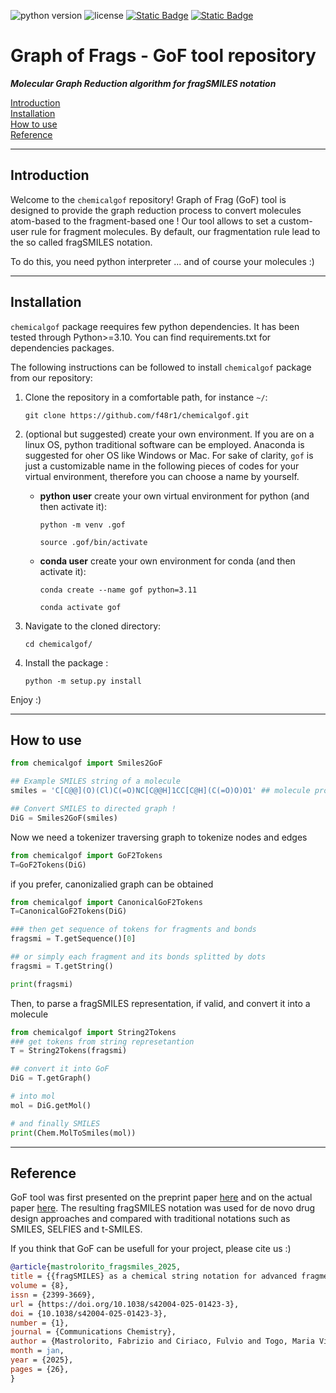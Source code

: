 ![python version](https://img.shields.io/badge/python-3.10_|_3.11-white)
![license](https://img.shields.io/badge/license-MIT-orange)
[![Static Badge](https://img.shields.io/badge/ChemRxiv-10.26434/chemrxiv--2024-tm7n6)](https://doi.org/10.26434/chemrxiv-2024-tm7n6)
[![Static Badge](https://img.shields.io/badge/Data%20Zenodo-_10.5281/12700298-blue)](https://doi.org/10.5281/zenodo.12700298)

# Graph of Frags - GoF tool repository

***Molecular Graph Reduction algorithm for fragSMILES notation***

[Introduction](#introduction)\
[Installation](#installation)\
[How to use](#how-to-use)\
[Reference](#reference)

---

## Introduction

Welcome to the `chemicalgof` repository! Graph of Frag (GoF) tool is designed to provide the graph reduction process to convert molecules atom-based to the fragment-based one !
Our tool allows to set a custom-user rule for fragment molecules. By default, our fragmentation rule lead to the so called fragSMILES notation.

To do this, you need python interpreter ... and of course your molecules :)

---

## Installation

`chemicalgof` package reequires few python dependencies. It has been tested through Python>=3.10. You can find requirements.txt for dependencies packages.

The following instructions can be followed to install `chemicalgof` package from our repository:

1. Clone the repository in a comfortable path, for instance `~/`:

    ```shell
    git clone https://github.com/f48r1/chemicalgof.git
    ```

2. (optional but suggested) create your own environment. If you are on a linux OS, python traditional software can be employed. Anaconda is suggested for oher OS like Windows or Mac. For sake of clarity, `gof` is just a customizable name in the following pieces of codes for your virtual environment, therefore you can choose a name by yourself.
    - **python user** create your own virtual environment for python (and then activate it):

        ```shell
        python -m venv .gof
        ```

        ```shell
        source .gof/bin/activate
        ```

    - **conda user** create your own environment for conda (and then activate it):

        ```shell
        conda create --name gof python=3.11
        ```

        ```shell
        conda activate gof
        ```

3. Navigate to the cloned directory:

    ```shell
    cd chemicalgof/
    ```

4. Install the package :

    ```shell
    python -m setup.py install
    ```

Enjoy :)

---

## How to use

```python
from chemicalgof import Smiles2GoF

## Example SMILES string of a molecule
smiles = 'C[C@@](O)(Cl)C(=O)NC[C@@H]1CC[C@H](C(=O)O)O1' ## molecule provides chirality information

## Convert SMILES to directed graph !
DiG = Smiles2GoF(smiles)
```

Now we need a tokenizer traversing graph to tokenize nodes and edges

```python
from chemicalgof import GoF2Tokens
T=GoF2Tokens(DiG)
```

if you prefer, canonizalied graph can be obtained

```python
from chemicalgof import CanonicalGoF2Tokens
T=CanonicalGoF2Tokens(DiG)
```

```python
### then get sequence of tokens for fragments and bonds
fragsmi = T.getSequence()[0]

## or simply each fragment and its bonds splitted by dots
fragsmi = T.getString()

print(fragsmi)
```

Then, to parse a fragSMILES representation, if valid, and convert it into a molecule

```python
from chemicalgof import String2Tokens
### get tokens from string represetantion
T = String2Tokens(fragsmi)

## convert it into GoF
DiG = T.getGraph()

# into mol
mol = DiG.getMol()

# and finally SMILES
print(Chem.MolToSmiles(mol))
```

---

## Reference

GoF tool was first presented on the preprint paper [here](https://doi.org/10.26434/chemrxiv-2024-tm7n6) and on the actual paper [here](https://www.nature.com/articles/s42004-025-01423-3).
The resulting fragSMILES notation was used for de novo drug design approaches and compared with traditional notations such as SMILES, SELFIES and t-SMILES.

If you think that GoF can be usefull for your project, please cite us :)

```bibtex
@article{mastrolorito_fragsmiles_2025,
title = {{fragSMILES} as a chemical string notation for advanced fragment and chirality representation},
volume = {8},
issn = {2399-3669},
url = {https://doi.org/10.1038/s42004-025-01423-3},
doi = {10.1038/s42004-025-01423-3},
number = {1},
journal = {Communications Chemistry},
author = {Mastrolorito, Fabrizio and Ciriaco, Fulvio and Togo, Maria Vittoria and Gambacorta, Nicola and Trisciuzzi, Daniela and Altomare, Cosimo Damiano and Amoroso, Nicola and Grisoni, Francesca and Nicolotti, Orazio},
month = jan,
year = {2025},
pages = {26},
}
```
